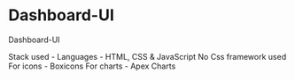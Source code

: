 # Dashboard-UI
Dashboard-UI

Stack used - 
Languages - HTML, CSS & JavaScript
No Css framework used 
For icons - Boxicons
For charts - Apex Charts
